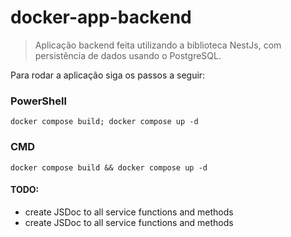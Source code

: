 # **docker-app-backend**

> Aplicação backend feita utilizando a biblioteca NestJs, com persistência de dados usando o PostgreSQL.

Para rodar a aplicação siga os passos a seguir:

### PowerShell
    docker compose build; docker compose up -d

### CMD
    docker compose build && docker compose up -d

#### TODO:
 - create JSDoc to all service functions and methods
 - create JSDoc to all service functions and methods
